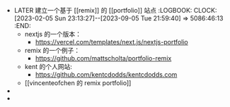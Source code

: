- LATER 建立一个基于 [[remix]] 的 [[portfolio]] 站点
  :LOGBOOK:
  CLOCK: [2023-02-05 Sun 23:13:27]--[2023-09-05 Tue 21:59:40] =>  5086:46:13
  :END:
	- nextjs 的一个版本：
		- https://vercel.com/templates/next.js/nextjs-portfolio
	- remix 的一个例子：
		- https://github.com/mattscholta/portfolio-remix
	- kent 的个人网站:
		- https://github.com/kentcdodds/kentcdodds.com
	- [[vincenteofchen 的 remix portfolio]]
-
-